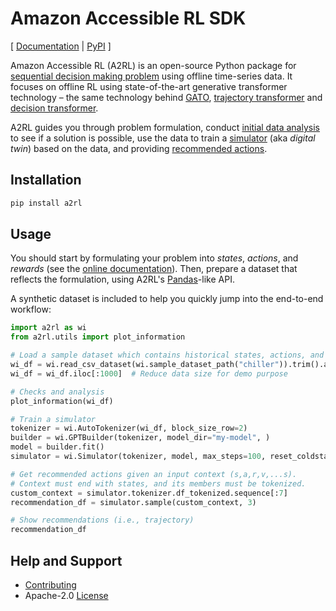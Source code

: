 # Amazon Accessible RL SDK <!-- omit from toc -->

[ [Documentation](https://awslabs.github.io/amazon-accessible-rl-sdk/) |
[PyPI](https://pypi.org/project/a2rl/) ]

Amazon Accessible RL (A2RL) is an open-source Python package for [sequential decision making
problem](https://en.wikipedia.org/wiki/Sequential_decision_making) using offline time-series data.
It focuses on offline RL using state-of-the-art generative transformer technology – the same
technology behind [GATO](https://www.deepmind.com/publications/a-generalist-agent), [trajectory
transformer](https://trajectory-transformer.github.io/) and [decision
transformer](https://arxiv.org/abs/2106.01345).

A2RL guides you through problem formulation, conduct [initial data
analysis](https://awslabs.github.io/amazon-accessible-rl-sdk/auto-notebooks/data_properties.html) to
see if a solution is possible, use the data to train a
[simulator](https://awslabs.github.io/amazon-accessible-rl-sdk/auto-notebooks/simulator.html) (aka
*digital twin*) based on the data, and providing [recommended
actions](https://awslabs.github.io/amazon-accessible-rl-sdk/auto-notebooks/planner_byo_example.html).

## Installation

```bash
pip install a2rl
```

## Usage

You should start by formulating your problem into *states*, *actions*, and *rewards* (see the
[online documentation](https://awslabs.github.io/amazon-accessible-rl-sdk/)). Then, prepare a
dataset that reflects the formulation, using A2RL's [Pandas](https://pandas.pydata.org/)-like API.

A synthetic dataset is included to help you quickly jump into the end-to-end workflow:

```python
import a2rl as wi
from a2rl.utils import plot_information

# Load a sample dataset which contains historical states, actions, and rewards.
wi_df = wi.read_csv_dataset(wi.sample_dataset_path("chiller")).trim().add_value()
wi_df = wi_df.iloc[:1000]  # Reduce data size for demo purpose

# Checks and analysis
plot_information(wi_df)

# Train a simulator
tokenizer = wi.AutoTokenizer(wi_df, block_size_row=2)
builder = wi.GPTBuilder(tokenizer, model_dir="my-model", )
model = builder.fit()
simulator = wi.Simulator(tokenizer, model, max_steps=100, reset_coldstart=2)

# Get recommended actions given an input context (s,a,r,v,...s).
# Context must end with states, and its members must be tokenized.
custom_context = simulator.tokenizer.df_tokenized.sequence[:7]
recommendation_df = simulator.sample(custom_context, 3)

# Show recommendations (i.e., trajectory)
recommendation_df
```

## Help and Support

* [Contributing](CONTRIBUTING.md)
* Apache-2.0 [License](LICENSE)
